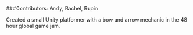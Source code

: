 ###Contributors:
Andy, Rachel, Rupin

Created a small Unity platformer with a bow and arrow mechanic in the 48 hour global game jam.
